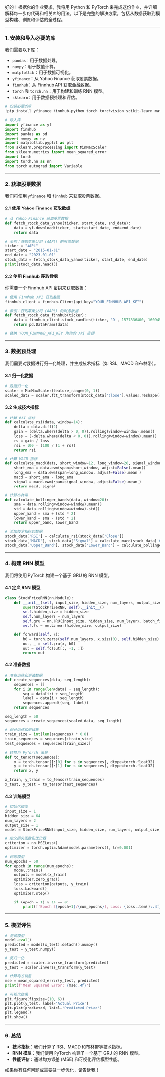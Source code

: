 好的！根据你的作业要求，我将用 Python 和 PyTorch 来完成这份作业，并详细解释每一步的代码和相关库的用法。以下是完整的解决方案，包括从数据获取到模型构建、训练和评估的全过程。

---

### **1. 安装和导入必要的库**
我们需要以下库：
- `pandas`：用于数据处理。
- `numpy`：用于数值计算。
- `matplotlib`：用于数据可视化。
- `yfinance`：从 Yahoo Finance 获取股票数据。
- `finnhub`：从 Finnhub API 获取金融数据。
- `torch` 和 `torch.nn`：用于构建和训练 RNN 模型。
- `sklearn`：用于数据预处理和评估。

```python
# 安装必要的库
!pip install yfinance finnhub-python torch torchvision scikit-learn matplotlib pandas numpy

# 导入库
import yfinance as yf
import finnhub
import pandas as pd
import numpy as np
import matplotlib.pyplot as plt
from sklearn.preprocessing import MinMaxScaler
from sklearn.metrics import mean_squared_error
import torch
import torch.nn as nn
from torch.autograd import Variable
```

---

### **2. 获取股票数据**
我们将使用 `yfinance` 和 `finnhub` 来获取股票数据。

#### **2.1 使用 Yahoo Finance 获取数据**
```python
# 从 Yahoo Finance 获取股票数据
def fetch_stock_data_yahoo(ticker, start_date, end_date):
    data = yf.download(ticker, start=start_date, end=end_date)
    return data

# 示例：获取苹果公司 (AAPL) 的股票数据
ticker = "AAPL"
start_date = "2015-01-01"
end_date = "2023-01-01"
stock_data = fetch_stock_data_yahoo(ticker, start_date, end_date)
print(stock_data.head())
```

#### **2.2 使用 Finnhub 获取数据**
你需要一个 Finnhub API 密钥来获取数据：
```python
# 使用 Finnhub API 获取数据
finnhub_client = finnhub.Client(api_key="YOUR_FINNHUB_API_KEY")

# 示例：获取苹果公司 (AAPL) 的财务数据
def fetch_stock_data_finnhub(ticker):
    data = finnhub_client.stock_candles(ticker, 'D', 1577836800, 1609459200)  # 时间戳为秒
    return pd.DataFrame(data)

# 替换 YOUR_FINNHUB_API_KEY 为你的 API 密钥
```

---

### **3. 数据预处理**
我们需要对数据进行归一化处理，并生成技术指标（如 RSI、MACD 和布林带）。

#### **3.1 归一化数据**
```python
# 数据归一化
scaler = MinMaxScaler(feature_range=(0, 1))
scaled_data = scaler.fit_transform(stock_data['Close'].values.reshape(-1, 1))
```

#### **3.2 生成技术指标**
```python
# 计算 RSI 指标
def calculate_rsi(data, window=14):
    delta = data.diff(1)
    gain = (delta.where(delta > 0, 0)).rolling(window=window).mean()
    loss = (-delta.where(delta < 0, 0)).rolling(window=window).mean()
    rs = gain / loss
    rsi = 100 - (100 / (1 + rs))
    return rsi

# 计算 MACD 指标
def calculate_macd(data, short_window=12, long_window=26, signal_window=9):
    short_ema = data.ewm(span=short_window, adjust=False).mean()
    long_ema = data.ewm(span=long_window, adjust=False).mean()
    macd = short_ema - long_ema
    signal = macd.ewm(span=signal_window, adjust=False).mean()
    return macd, signal

# 计算布林带
def calculate_bollinger_bands(data, window=20):
    sma = data.rolling(window=window).mean()
    std = data.rolling(window=window).std()
    upper_band = sma + (std * 2)
    lower_band = sma - (std * 2)
    return upper_band, lower_band

# 添加技术指标到数据
stock_data['RSI'] = calculate_rsi(stock_data['Close'])
stock_data['MACD'], stock_data['Signal'] = calculate_macd(stock_data['Close'])
stock_data['Upper_Band'], stock_data['Lower_Band'] = calculate_bollinger_bands(stock_data['Close'])
```

---

### **4. 构建 RNN 模型**
我们将使用 PyTorch 构建一个基于 GRU 的 RNN 模型。

#### **4.1 定义 RNN 模型**
```python
class StockPriceRNN(nn.Module):
    def __init__(self, input_size, hidden_size, num_layers, output_size):
        super(StockPriceRNN, self).__init__()
        self.hidden_size = hidden_size
        self.num_layers = num_layers
        self.gru = nn.GRU(input_size, hidden_size, num_layers, batch_first=True)
        self.fc = nn.Linear(hidden_size, output_size)

    def forward(self, x):
        h0 = torch.zeros(self.num_layers, x.size(0), self.hidden_size).to(x.device)
        out, _ = self.gru(x, h0)
        out = self.fc(out[:, -1, :])
        return out
```

#### **4.2 准备数据**
```python
# 准备训练和测试数据
def create_sequences(data, seq_length):
    sequences = []
    for i in range(len(data) - seq_length):
        seq = data[i:i + seq_length]
        label = data[i + seq_length]
        sequences.append((seq, label))
    return sequences

seq_length = 50
sequences = create_sequences(scaled_data, seq_length)

# 划分训练和测试集
train_size = int(len(sequences) * 0.8)
train_sequences = sequences[:train_size]
test_sequences = sequences[train_size:]

# 转换为 PyTorch 张量
def to_tensor(sequences):
    x = torch.tensor([s[0] for s in sequences], dtype=torch.float32)
    y = torch.tensor([s[1] for s in sequences], dtype=torch.float32)
    return x, y

x_train, y_train = to_tensor(train_sequences)
x_test, y_test = to_tensor(test_sequences)
```

#### **4.3 训练模型**
```python
# 初始化模型
input_size = 1
hidden_size = 64
num_layers = 2
output_size = 1
model = StockPriceRNN(input_size, hidden_size, num_layers, output_size)

# 定义损失函数和优化器
criterion = nn.MSELoss()
optimizer = torch.optim.Adam(model.parameters(), lr=0.001)

# 训练模型
num_epochs = 50
for epoch in range(num_epochs):
    model.train()
    outputs = model(x_train)
    optimizer.zero_grad()
    loss = criterion(outputs, y_train)
    loss.backward()
    optimizer.step()

    if (epoch + 1) % 10 == 0:
        print(f'Epoch [{epoch+1}/{num_epochs}], Loss: {loss.item():.4f}')
```

---

### **5. 模型评估**
```python
# 测试模型
model.eval()
predicted = model(x_test).detach().numpy()
y_test = y_test.numpy()

# 反归一化
predicted = scaler.inverse_transform(predicted)
y_test = scaler.inverse_transform(y_test)

# 计算均方误差
mse = mean_squared_error(y_test, predicted)
print(f'Mean Squared Error: {mse:.4f}')

# 可视化结果
plt.figure(figsize=(10, 6))
plt.plot(y_test, label='Actual Price')
plt.plot(predicted, label='Predicted Price')
plt.legend()
plt.show()
```

---

### **6. 总结**
- **技术指标**：我们计算了 RSI、MACD 和布林带等技术指标。
- **RNN 模型**：我们使用 PyTorch 构建了一个基于 GRU 的 RNN 模型。
- **性能评估**：通过均方误差 (MSE) 和可视化评估模型性能。

如果你有任何问题或需要进一步优化，请告诉我！

